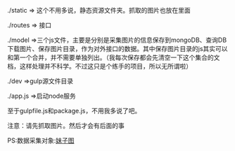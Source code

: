 
./static => 这个不用多说，静态资源文件夹。抓取的图片也放在里面

./routes => 接口

./model =>三个js文件，主要是分别是采集图片的信息保存到mongoDB、查询DB下载图片、保存图片目录，作为对外接口的数据。其中保存图片目录的js其实可以和第一个合并，并不需要单独列出。（我每次保存都会先清空一下这个集合的文档，这样处理并不科学。不过这只是个练手的项目，所以无所谓啦）

./dev =>gulp源文件目录

./app.js =>启动node服务

至于gulpfile.js和package.js，不用我多说了吧。

注意：请先抓取图片。然后才会有后面的事

PS:数据采集对象:<a color="purple" href='http://www.mzitu.com/'>妹子图</a>

